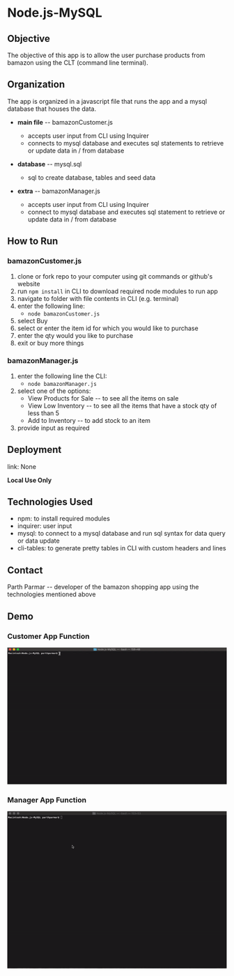 # Node.js-MySQL

## Objective

The objective of this app is to allow the user purchase products from bamazon using the CLT (command line terminal).

##  Organization

The app is organized in a javascript file that runs the app and a mysql database that houses the data.
- **main file** -- bamazonCustomer.js
    - accepts user input from CLI using Inquirer 
    - connects to mysql database and executes sql statements to retrieve  or update data in / from database

- **database** -- mysql.sql
    - sql to create database, tables and seed data

- **extra** -- bamazonManager.js
    - accepts user input from CLI using Inquirer
    - connect to mysql database and executes sql statement to retrieve or update data in / from database

## How to Run

### bamazonCustomer.js
1. clone or fork repo to your computer using git commands or github's website
2. run ```npm install``` in CLI to download required node modules to run app
3. navigate to folder with file contents in CLI (e.g. terminal)
4. enter the following line:
    - ```node bamazonCustomer.js```
5. select Buy
6. select or enter the item id for which you would like to purchase
7. enter the qty would you like to purchase
8. exit or buy more things

### bamazonManager.js
1. enter the following line the CLI:
    - ```node bamazonManager.js```
2. select one of the options:
    - View Products for Sale -- to see all the items on sale
    - View Low Inventory -- to see all the items that have a stock qty of less than 5 
    - Add to Inventory -- to add stock to an item
3. provide input as required

## Deployment

link: None

**Local Use Only**

## Technologies Used

- npm: to install required modules
- inquirer: user input 
- mysql: to connect to a mysql database and run sql syntax for data query or data update
- cli-tables: to generate pretty tables in CLI with custom headers and lines

## Contact

Parth Parmar -- developer of the bamazon shopping app using the technologies mentioned above

## Demo

### Customer App Function

![demo](./demo.gif)

### Manager App Function
![demo](./demo2.gif)